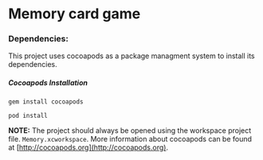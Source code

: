 # Memory card game

### Dependencies:
This project uses cocoapods as a package managment system to install its dependencies.

##### Cocoapods Installation

`gem install cocoapods`

`pod install`

**NOTE:** The project should always be opened using the workspace project file. `Memory.xcworkspace`. More information about cocoapods can be found at [http://cocoapods.org](http://cocoapods.org).
	
